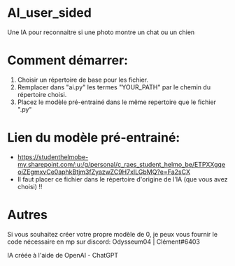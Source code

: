 # AI_user_sided

Une IA pour reconnaitre si une photo montre un chat ou un chien


# Comment démarrer:
  1. Choisir un répertoire de base pour les fichier.
  2. Remplacer dans "ai.py" les termes "YOUR_PATH" par le chemin du répertoire choisi.
  3. Placez le modèle pré-entrainé dans le même repertoire que le fichier ".py"
  

# Lien du modèle pré-entrainé:

 - https://studenthelmobe-my.sharepoint.com/:u:/g/personal/c_raes_student_helmo_be/ETPXXgqeoiZEgmxvCe0aphkBtjm3fZyazwZC9H7xILGbMQ?e=Fa2sCX
 - Il faut placer ce fichier dans le répertoire d'origine de l'IA (que vous avez choisi) !!

# Autres
Si vous souhaitez créer votre propre modèle de 0, je peux vous fournir le code nécessaire en mp sur discord: Odysseum04 | Clément#6403

IA créée à l'aide de OpenAI - ChatGPT
